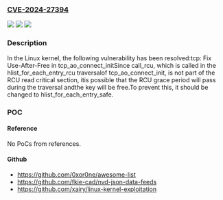 ### [CVE-2024-27394](https://cve.mitre.org/cgi-bin/cvename.cgi?name=CVE-2024-27394)
![](https://img.shields.io/static/v1?label=Product&message=Linux&color=blue)
![](https://img.shields.io/static/v1?label=Version&message=7c2ffaf21bd6%3C%20ca4fb6c6764b%20&color=brighgreen)
![](https://img.shields.io/static/v1?label=Vulnerability&message=n%2Fa&color=brighgreen)

### Description

In the Linux kernel, the following vulnerability has been resolved:tcp: Fix Use-After-Free in tcp_ao_connect_initSince call_rcu, which is called in the hlist_for_each_entry_rcu traversalof tcp_ao_connect_init, is not part of the RCU read critical section, itis possible that the RCU grace period will pass during the traversal andthe key will be free.To prevent this, it should be changed to hlist_for_each_entry_safe.

### POC

#### Reference
No PoCs from references.

#### Github
- https://github.com/0xor0ne/awesome-list
- https://github.com/fkie-cad/nvd-json-data-feeds
- https://github.com/xairy/linux-kernel-exploitation

